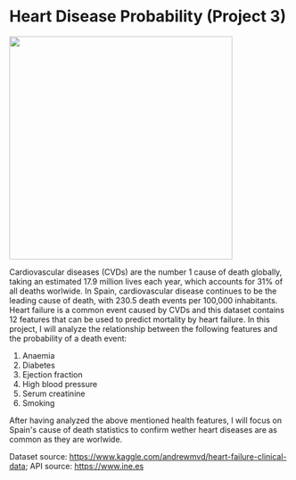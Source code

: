 # Heart Disease Probability (Project 3)

<img src="https://www.health.harvard.edu/media/content/images/CAC_Heart_N1803_gi473342614.jpg" width="400" height="400">

Cardiovascular diseases (CVDs) are the number 1 cause of death globally, taking an estimated 17.9 million lives each year, which accounts for 31% of all deaths worlwide. In Spain, cardiovascular disease continues to be the leading cause of death, with 230.5 death events per 100,000 inhabitants. 
Heart failure is a common event caused by CVDs and this dataset contains 12 features that can be used to predict mortality by heart failure. In this project, I will analyze the relationship between the following features and the probability of a death event:
1) Anaemia 
2) Diabetes 
3) Ejection fraction
4) High blood pressure 
6) Serum creatinine 
7) Smoking

After having analyzed the above mentioned health features, I will focus on Spain's cause of death statistics to confirm wether heart diseases are as common as they are worlwide. 

Dataset source: https://www.kaggle.com/andrewmvd/heart-failure-clinical-data;
API source: https://www.ine.es
